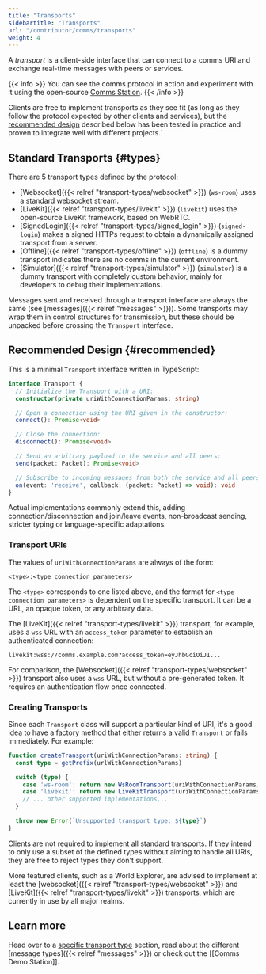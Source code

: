```yaml
---
title: "Transports"
sidebartitle: "Transports"
url: "/contributor/comms/transports"
weight: 4
---
```


A _transport_ is a client-side interface that can connect to a comms URI and exchange real-time messages with peers or services. 

{{< info >}}
You can see the comms protocol in action and experiment with it using the open-source [Comms Station](https://decentraland.github.io/comms-station/).
{{< /info >}}

Clients are free to implement transports as they see fit (as long as they follow the protocol expected by other clients and services), but the [recommended design](#recommended) described below has been tested in practice and proven to integrate well with different projects.`

## Standard Transports {#types}

There are 5 transport types defined by the protocol:

* [Websocket]({{< relref "transport-types/websocket" >}}) (`ws-room`) uses a standard websocket stream.
* [LiveKit]({{< relref "transport-types/livekit" >}}) (`livekit`) uses the open-source LiveKit framework, based on WebRTC.
* [SignedLogin]({{< relref "transport-types/signed_login" >}}) (`signed-login`) makes a signed HTTPs request to obtain a dynamically assigned transport from a server.
* [Offline]({{< relref "transport-types/offline" >}}) (`offline`) is a dummy transport indicates there are no comms in the current environment.
* [Simulator]({{< relref "transport-types/simulator" >}}) (`simulator`) is a dummy transport with completely custom behavior, mainly for developers to debug their implementations.

Messages sent and received through a transport interface are always the same (see [messages]({{< relref "messages" >}})). Some transports may wrap them in control structures for transmission, but these should be unpacked before crossing the `Transport` interface.


## Recommended Design {#recommended}

This is a minimal `Transport` interface written in TypeScript:

```ts
interface Transport {
  // Initialize the Transport with a URI:
  constructor(private uriWithConnectionParams: string)

  // Open a connection using the URI given in the constructor:
  connect(): Promise<void>

  // Close the connection:
  disconnect(): Promise<void>

  // Send an arbitrary payload to the service and all peers:
  send(packet: Packet): Promise<void>

  // Subscribe to incoming messages from both the service and all peers:
  on(event: 'receive', callback: (packet: Packet) => void): void
}
```

Actual implementations commonly extend this, adding connection/disconnection and join/leave events, non-broadcast sending, stricter typing or language-specific adaptations.

### Transport URIs

The values of `uriWithConnectionParams` are always of the form:

```
<type>:<type connection parameters>
```

The `<type>` corresponds to one listed above, and the format for `<type connection parameters>` is dependent on the specific transport. It can be a URL, an opaque token, or any arbitrary data.

The [LiveKit]({{< relref "transport-types/livekit" >}}) transport, for example, uses a `wss` URL with an `access_token` parameter to establish an authenticated connection:

```
livekit:wss://comms.example.com?access_token=eyJhbGciOiJI...
```

For comparison, the [Websocket]({{< relref "transport-types/websocket" >}}) transport also uses a `wss` URL, but without a pre-generated token. It requires an authentication flow once connected.


### Creating Transports

Since each `Transport` class will support a particular kind of URI, it's a good idea to have a factory method that either returns a valid `Transport` or fails immediately. For example:

```ts
function createTransport(uriWithConnectionParams: string) {
  const type = getPrefix(urlWithConnectionParams)

  switch (type) {
    case 'ws-room': return new WsRoomTransport(uriWithConnectionParams)
    case 'livekit': return new LiveKitTransport(uriWithConnectionParams)
    // ... other supported implementations...
  }

  throw new Error(`Unsupported transport type: ${type}`)
}
```

Clients are not required to implement all standard transports. If they intend to only use a subset of the defined types without aiming to handle all URIs, they are free to reject types they don't support.

More featured clients, such as a World Explorer, are advised to implement at least the [websocket]({{< relref "transport-types/websocket" >}}) and [LiveKit]({{< relref "transport-types/livekit" >}}) transports, which are currently in use by all major realms.


## Learn more

Head over to a [specific transport type](#types) section, read about the different [message types]({{< relref "messages" >}}) or check out the [[Comms Demo Station]].